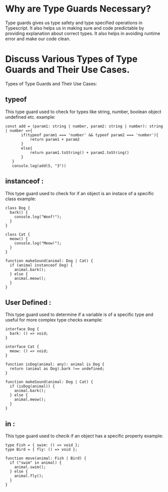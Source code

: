 # Why are Type Guards Necessary?
Type guards gives us type safety and type specified operations in Typescript. It also helps us in making sure and code predictable by providing explanation about correct types. It also helps in avoiding runtime error and make our code clean.

# Discuss Various Types of Type Guards and Their Use Cases.
Types of Type Guards and Their Use Cases:
 
 ## typeof 
 This type guard used to check for types like string, number, boolean object undefined etc.
 example:

 ```
 const add = (param1: string | number, param2: string | number): string | number =>{
        if(typeof param1 === 'number' && typeof param2 === 'number'){
            return param1 + param2
        }
        else{
            return param1.toString() + param2.toString()
        }
    }
    console.log(add(5, "3"))
```

## instanceof : 
This type guard used to check for if an object is an instace of a specific class
example: 

```
class Dog {
  bark() {
    console.log("Woof!");
  }
}

class Cat {
  meow() {
    console.log("Meow!");
  }
}

function makeSound(animal: Dog | Cat) {
  if (animal instanceof Dog) {
    animal.bark();
  } else {
    animal.meow();
  }
}
```

## User Defined : 
This type guard used to determine if a variable is of a specific type and useful for more complex type checks
example:

```
interface Dog {
  bark: () => void;
}

interface Cat {
  meow: () => void;
}

function isDog(animal: any): animal is Dog {
  return (animal as Dog).bark !== undefined;
}

function makeSound(animal: Dog | Cat) {
  if (isDog(animal)) {
    animal.bark();
  } else {
    animal.meow();
  }
}
```

## in : 
This type guard used to checik if an object has a specific property
example:

```
type Fish = { swim: () => void };
type Bird = { fly: () => void };

function move(animal: Fish | Bird) {
  if ("swim" in animal) {
    animal.swim();
  } else {
    animal.fly();
  }
}

```
